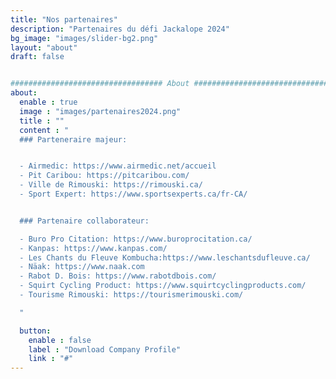 ```yaml
---
title: "Nos partenaires"
description: "Partenaires du défi Jackalope 2024"
bg_image: "images/slider-bg2.png"
layout: "about"
draft: false


################################## About #####################################
about:
  enable : true
  image : "images/partenaires2024.png"
  title : ""
  content : "
  ### Parteneraire majeur:


  - Airmedic: https://www.airmedic.net/accueil
  - Pit Caribou: https://pitcaribou.com/
  - Ville de Rimouski: https://rimouski.ca/
  - Sport Expert: https://www.sportsexperts.ca/fr-CA/


  ### Partenaire collaborateur:

  - Buro Pro Citation: https://www.buroprocitation.ca/
  - Kanpas: https://www.kanpas.com/
  - Les Chants du Fleuve Kombucha:https://www.leschantsdufleuve.ca/
  - Näak: https://www.naak.com
  - Rabot D. Bois: https://www.rabotdbois.com/
  - Squirt Cycling Product: https://www.squirtcyclingproducts.com/
  - Tourisme Rimouski: https://tourismerimouski.com/

  "

  button:
    enable : false
    label : "Download Company Profile"
    link : "#"
---
```

